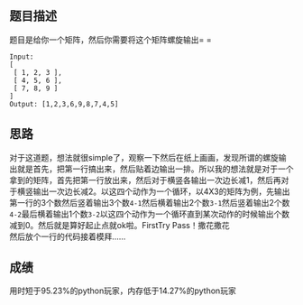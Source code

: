 ## 题目描述

题目是给你一个矩阵，然后你需要将这个矩阵螺旋输出= =

```
Input:
[
 [ 1, 2, 3 ],
 [ 4, 5, 6 ],
 [ 7, 8, 9 ]
]
Output: [1,2,3,6,9,8,7,4,5]
```

## 思路

对于这道题，想法就很simple了，观察一下然后在纸上画画，发现所谓的螺旋输出就是首先，把第一行搞出来，然后贴着边输出一排。所以我的想法就是对于一个拿到的矩阵，首先把第一行放出来，然后对于横竖各输出一次边长减1，然后再对于横竖输出一次边长减2。以这四个动作为一个循环，以4X3的矩阵为例，先输出第一行的3个数然后竖着输出3个数`4-1`然后横着输出2个数`3-1`然后竖着输出2个数`4-2`最后横着输出1个数`3-2`以这四个动作为一个循环直到某次动作的时候输出个数减到0。然后就是算好起止点就ok啦。FirstTry Pass！撒花撒花   
然后放个一行的代码接着模拜……

## 成绩

用时短于95.23%的python玩家，内存低于14.27%的python玩家
